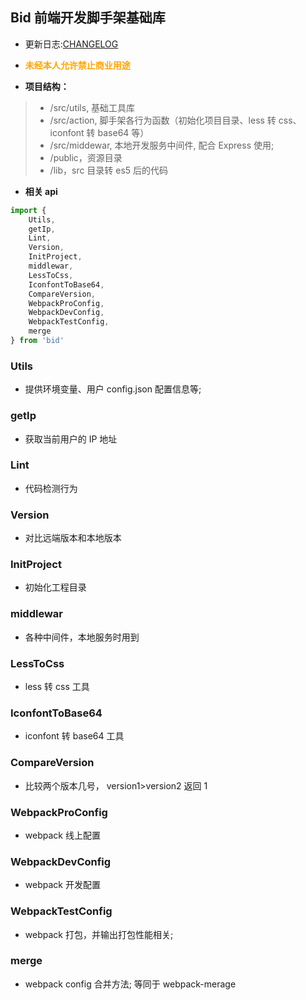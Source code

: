 <!--
 * @Author: dezhao.chen
 * @Date: 2020-07-10 17:02:25
 * @LastEditors: dezhao.chen
 * @LastEditTime: 2020-08-07 10:21:45
 * @Description: 前端开发脚手架基础库
-->

## Bid 前端开发脚手架基础库

-   更新日志:[CHANGELOG](./CHANGELOG.md)

-   <font color=orange>**未经本人允许禁止商业用途**</font>
-   **项目结构：**

> -   /src/utils, 基础工具库
> -   /src/action, 脚手架各行为函数（初始化项目目录、less 转 css、iconfont 转 base64 等）
> -   /src/middewar, 本地开发服务中间件, 配合 Express 使用;
> -   /public，资源目录
> -   /lib，src 目录转 es5 后的代码

-   **相关 api**

```javascript
import {
    Utils,
    getIp,
    Lint,
    Version,
    InitProject,
    middlewar,
    LessToCss,
    IconfontToBase64,
    CompareVersion,
    WebpackProConfig,
    WebpackDevConfig,
    WebpackTestConfig,
    merge
} from 'bid'
```

### Utils

-   提供环境变量、用户 config.json 配置信息等;

### getIp

-   获取当前用户的 IP 地址

### Lint

-   代码检测行为

### Version

-   对比远端版本和本地版本

### InitProject

-   初始化工程目录

### middlewar

-   各种中间件，本地服务时用到

### LessToCss

-   less 转 css 工具

### IconfontToBase64

-   iconfont 转 base64 工具

### CompareVersion

-   比较两个版本几号， version1>version2 返回 1

### WebpackProConfig

-   webpack 线上配置

### WebpackDevConfig

-   webpack 开发配置

### WebpackTestConfig

-   webpack 打包，并输出打包性能相关;

### merge

-   webpack config 合并方法; 等同于 webpack-merage

